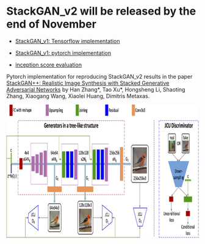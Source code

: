 # StackGAN_v2 will be released by the end of November

- [StackGAN_v1: Tensorflow implementation](https://github.com/hanzhanggit/StackGAN)

- [StackGAN_v1: pytorch implementation](https://github.com/hanzhanggit/StackGAN-Pytorch)

- [inception score evaluation](https://github.com/hanzhanggit/StackGAN-inception-model)


Pytorch implementation for reproducing StackGAN_v2 results in the paper [StackGAN++: Realistic Image Synthesis with Stacked Generative Adversarial Networks](examples/StackGAN++.pdf) by Han Zhang*, Tao Xu*, Hongsheng Li, Shaoting Zhang, Xiaogang Wang,   Xiaolei Huang, Dimitris Metaxas.

<img src="examples/framework.jpg" width="900px" height="350px"/>
